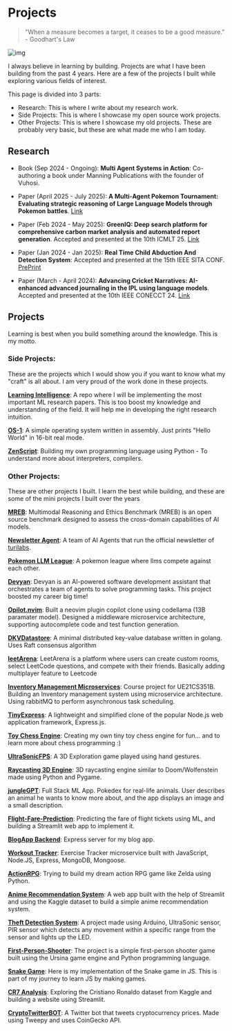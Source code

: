 # Projects

> "When a measure becomes a target, it ceases to be a good measure." - Goodhart's Law

![img](https://user-images.githubusercontent.com/74038190/225813708-98b745f2-7d22-48cf-9150-083f1b00d6c9.gif)

I always believe in learning by building. Projects are what I have been building from the past 4 years. Here are a few of the projects I built while exploring various fields of interest.

This page is divided into 3 parts:
- Research: This is where I write about my research work.
- Side Projects: This is where I showcase my open source work projects.
- Other Projects: This is where I showcase my old projects. These are probably very basic, but these are what made me who I am today.



## Research
- Book (Sep 2024 - Ongoing): **Multi Agent Systems in Action**: Co-authoring a book under Manning Publications with the founder of Vuhosi. 

- Paper (April 2025 - July 2025): **A Multi-Agent Pokemon Tournament: Evaluating strategic reasoning of Large Language Models through Pokemon battles**. [Link](https://arxiv.org/abs/2508.01623)

- Paper (Feb 2024 - May 2025): **GreenIQ: Deep search platform for comprehensive carbon market analysis and automated report generation**. Accepted and presented at the 10th ICMLT 25. [Link](https://arxiv.org/abs/2503.16041)

- Paper (Jan 2024 - Jan 2025): **Real Time Child Abduction And Detection System**: Accepted and presented at the 15th IEEE SITA CONF. [PrePrint](https://arxiv.org/abs/2508.11690)

- Paper (March - April 2024): **Advancing Cricket Narratives: AI-enhanced advanced journaling in the IPL using language models**. Accepted and presented at the 10th IEEE CONECCT 24. [Link](https://ieeexplore.ieee.org/document/10677234)

## Projects
Learning is best when you build something around the knowledge. This is my motto.

### Side Projects:
These are the projects which I would show you if you want to know what my "craft" is all about. I am very proud of the work done in these projects.


**[Learning Intelligence](https://github.com/theyashwanthsai/Learning-Intelligence)**: A repo where I will be implementing the most important ML research papers. This is too boost my knowledge and understanding of the field. It will help me in developing the right research intuition.

**[OS-1](https://github.com/theyashwanthsai/OS-1)**: A simple operating system written in assembly. Just prints "Hello World" in 16-bit real mode.

**[ZenScript](https://github.com/theyashwanthsai/ZenScript)**: Building my own programming language using Python - To understand more about interpreters, compilers.



### Other Projects:

These are other projects I built. I learn the best while building, and these are some of the mini projects I built over the years

**[MREB](./mreb)**: Multimodal Reasoning and Ethics Benchmark (MREB) is an open source benchmark designed to assess the cross-domain capabilities of AI models.

**[Newsletter Agent](https://github.com/Turi-Labs/Newsletter-Editor-Agents)**: A team of AI Agents that run the official newsletter of [turilabs](https://turilabs.tech).

**[Pokemon LLM League](https://github.com/Turi-Labs/Poke-Bench)**: A pokemon league where llms compete against each other.

**[Devyan](https://github.com/theyashwanthsai/Devyan)**: Devyan is an AI-powered software development assistant that orchestrates a team of agents to solve programming tasks. This project boosted my career big time!

**[Opilot.nvim](https://github.com/theyashwanthsai/opilot.nvim)**: Built a neovim plugin copilot clone using codellama (13B paramater model). Designed a middleware microservice architecture, supporting autocomplete code and test function generation.

**[DKVDatastore](https://github.com/theyashwanthsai/DKVDatastore)**: A minimal distributed key-value database written in golang. Uses Raft consensus algorithm

**[leetArena](https://github.com/theyashwanthsai/leetArena)**: LeetArena is a platform where users can create custom rooms, select LeetCode questions, and compete with their friends. Basically adding multiplayer feature to Leetcode

**[Inventory Management Microservices](https://github.com/theyashwanthsai/Inventory-Microservices)**: Course project for UE21CS351B. Building an Inventory management system using microservice architecture. Using rabbitMQ to perform asynchronous task scheduling. 

**[TinyExpress](https://github.com/theyashwanthsai/TinyExpress)**: A lightweight and simplified clone of the popular Node.js web application framework, Express.js.

**[Toy Chess Engine](https://github.com/theyashwanthsai/ToyChessEngine)**: Creating my own tiny toy chess engine for fun... and to learn more about chess programming :)

**[UltraSonicFPS](https://github.com/theyashwanthsai/UltrasonicFPS)**: A 3D Exploration game played using hand gestures.

**[Raycasting 3D Engine](https://github.com/theyashwanthsai/raycasting-3d-engine)**: 3D raycasting engine similar to Doom/Wolfenstein made using Python and Pygame.

**[jungleGPT](https://github.com/theyashwanthsai/jungleGPT)**: Full Stack ML App. Pokedex for real-life animals. User describes an animal he wants to know more about, and the app displays an image and a small description.

**[Flight-Fare-Prediction](https://github.com/theyashwanthsai/Flight-Fare-Prediction)**: Predicting the fare of flight tickets using ML, and building a Streamlit web app to implement it.

**[BlogApp Backend](https://github.com/theyashwanthsai/Blog-Backend)**: Express server for my blog app.

**[Workout Tracker](https://github.com/theyashwanthsai/Workout-Tracker-Backend)**: Exercise Tracker microservice built with JavaScript, Node.JS, Express, MongoDB, Mongoose.

**[ActionRPG](https://github.com/theyashwanthsai/ActionRPG-Pygame)**: Trying to build my dream action RPG game like Zelda using Python.

**[Anime Recommendation System](https://github.com/theyashwanthsai/Anime-Recommendation-System)**: A web app built with the help of Streamlit and using the Kaggle dataset to build a simple anime recommendation system.

**[Theft Detection System](https://github.com/theyashwanthsai/Theft-Detection_System)**: A project made using Arduino, UltraSonic sensor, PIR sensor which detects any movement within a specific range from the sensor and lights up the LED.

**[First-Person-Shooter](https://github.com/theyashwanthsai/First-Person-Shooter)**: The project is a simple first-person shooter game built using the Ursina game engine and Python programming language.

**[Snake Game](https://github.com/theyashwanthsai/Snake-Game)**: Here is my implementation of the Snake game in JS. This is part of my journey to learn JS by making games.

**[CR7 Analysis](https://github.com/theyashwanthsai/CR7-Analysis)**: Exploring the Cristiano Ronaldo dataset from Kaggle and building a website using Streamlit.

**[CryptoTwitterBOT](https://github.com/acmpesuecc/TwitterBotCryptocurrencyPrice)**: A Twitter bot that tweets cryptocurrency prices. Made using Tweepy and uses CoinGecko API.
